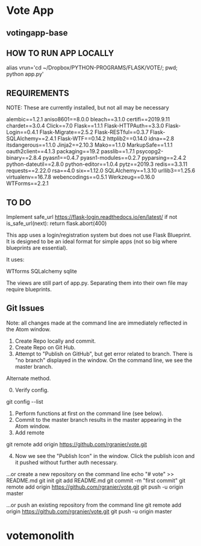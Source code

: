 # Vote App
## votingapp-base


## HOW TO RUN APP LOCALLY

alias vrun='cd ~/Dropbox/PYTHON-PROGRAMS/FLASK/VOTE/; pwd; python app.py'


## REQUIREMENTS

NOTE:  These are currently installed, but not all may be necessary

alembic==1.2.1
aniso8601==8.0.0
bleach==3.1.0
certifi==2019.9.11
chardet==3.0.4
Click==7.0
Flask==1.1.1
Flask-HTTPAuth==3.3.0
Flask-Login==0.4.1
Flask-Migrate==2.5.2
Flask-RESTful==0.3.7
Flask-SQLAlchemy==2.4.1
Flask-WTF==0.14.2
httplib2==0.14.0
idna==2.8
itsdangerous==1.1.0
Jinja2==2.10.3
Mako==1.1.0
MarkupSafe==1.1.1
oauth2client==4.1.3
packaging==19.2
passlib==1.7.1
psycopg2-binary==2.8.4
pyasn1==0.4.7
pyasn1-modules==0.2.7
pyparsing==2.4.2
python-dateutil==2.8.0
python-editor==1.0.4
pytz==2019.3
redis==3.3.11
requests==2.22.0
rsa==4.0
six==1.12.0
SQLAlchemy==1.3.10
urllib3==1.25.6
virtualenv==16.7.8
webencodings==0.5.1
Werkzeug==0.16.0
WTForms==2.2.1

## TO DO
Implement safe_url
https://flask-login.readthedocs.io/en/latest/
if not is_safe_url(next):
            return flask.abort(400)


This app uses a login/registration system but does not use Flask Blueprint.
It is designed to be an ideal format for simple apps (not so big where
  blueprints are essential).

It uses:

WTforms
SQLalchemy
sqlite

The views are still part of app.py.  Separating them into their own file may
require blueprints.


## Git Issues

Note:  all changes made at the command line are immediately reflected in
the Atom window.  

1.  Create Repo locally and commit.
2. Create Repo on Git Hub.
3. Attempt to "Publish on GitHub", but get error related to branch.  There is
"no branch" displayed in the window. On the command line, we see the master branch.

Alternate method.

0. Verify config.

  git config --list

1. Perform functions at first on the command line (see below).
2. Commit to the master branch results in the master appearing in the Atom window.
3. Add remote

git remote add origin https://github.com/rgranier/vote.git

4. Now we see the "Publish Icon" in the window.   Click the publish icon and
   it pushed without further auth necessary.


…or create a new repository on the command line
echo "# vote" >> README.md
git init
git add README.md
git commit -m "first commit"
git remote add origin https://github.com/rgranier/vote.git
git push -u origin master


…or push an existing repository from the command line
git remote add origin https://github.com/rgranier/vote.git
git push -u origin master
# votemonolith
